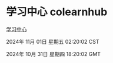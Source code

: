 # 学习中心 colearnhub
[学习中心](http://219.139.197.74:56308/colearnhub/)

2024年 11月 01日 星期五 02:20:02 CST

2024年 10月 31日 星期四 18:20:02 GMT
